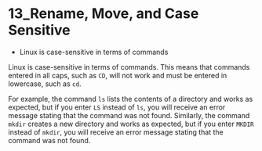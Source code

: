 # 13_Rename, Move, and Case Sensitive

- Linux is case-sensitive in terms of commands

Linux is case-sensitive in terms of commands. This means that commands entered in all caps, such as `CD`, will not work and must be entered in lowercase, such as `cd`.

For example, the command `ls` lists the contents of a directory and works as expected, but if you enter `LS` instead of `ls`, you will receive an error message stating that the command was not found. Similarly, the command `mkdir` creates a new directory and works as expected, but if you enter `MKDIR` instead of `mkdir`, you will receive an error message stating that the command was not found.